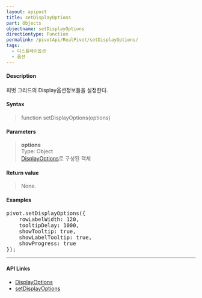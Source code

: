 ```yaml
---
layout: apipost
title: setDisplayOptions
part: Objects
objectname: setDisplayOptions
directiontype: Function
permalink: /pivotApi/RealPivot/setDisplayOptions/
tags:
  - 디스플레이옵션
  - 옵션
---
```



#### Description

 피벗 그리드의 Display옵션정보들을 설정한다.    

#### Syntax

> function setDisplayOptions(options)

#### Parameters

> **options**   
> Type: Object   
> [DisplayOptions](/pivotApi/types/DisplayOptions/)로 구성된 객체     

#### Return value

> None.

#### Examples 

<pre class="prettyprint">
pivot.setDisplayOptions({
    rowLabelWidth: 120,
    tooltipDelay: 1000,
    showTooltip: true,
    showLabelTooltip: true,
    showProgress: true
});
</pre>

---

#### API Links

* [DisplayOptions](/pivotApi/types/DisplayOptions/)   
* [setDisplayOptions](/pivotApi/RealPivot/setDisplayOptions/)   
